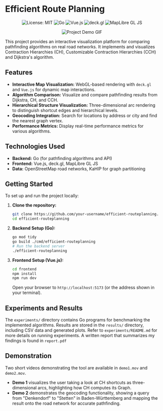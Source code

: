 # Efficient Route Planning

<p align="center">
  <img src="https://img.shields.io/badge/License-MIT-yellow.svg" alt="License: MIT">
  <img src="https://img.shields.io/badge/Go-1.20-blue.svg" alt="Go">
  <img src="https://img.shields.io/badge/Vue.js-3.x-brightgreen.svg" alt="Vue.js">
  <img src="https://img.shields.io/badge/deck.gl-8.x-blueviolet.svg" alt="deck.gl">
  <img src="https://img.shields.io/badge/MapLibre%20GL%20JS-2.x-lightgrey.svg" alt="MapLibre GL JS">
</p>

<p align="center">
  <img src="./efficient route planning.gif" alt="Project Demo GIF">
</p>

This project provides an interactive visualization platform for comparing pathfinding algorithms on real road networks. It implements and visualizes Contraction Hierarchies (CH), Customizable Contraction Hierarchies (CCH) and Dijkstra's algorithm.

## Features

*   **Interactive Map Visualization:** WebGL-based rendering with `deck.gl` and `Vue.js` for dynamic map interactions.
*   **Algorithm Comparison:** Visualize and compare pathfinding results from Dijkstra, CH, and CCH.
*   **Hierarchical Structure Visualization:** Three-dimensional arc rendering to distinguish shortcut edges and hierarchical levels.
*   **Geocoding Integration:** Search for locations by address or city and find the nearest graph vertex.
*   **Performance Metrics:** Display real-time performance metrics for various algorithms.

## Technologies Used

*   **Backend:** Go (for pathfinding algorithms and API)
*   **Frontend:** Vue.js, deck.gl, MapLibre GL JS
*   **Data:** OpenStreetMap road networks, KaHIP for graph partitioning

## Getting Started

To set up and run the project locally:

1.  **Clone the repository:**
    ```bash
    git clone https://github.com/your-username/efficient-routeplanning.git
    cd efficient-routeplanning
    ```
2.  **Backend Setup (Go):**
    ```bash
    go mod tidy
    go build ./cmd/efficient-routeplanning
    # Run the backend server
    ./efficient-routeplanning
    ```
3.  **Frontend Setup (Vue.js):**
    ```bash
    cd frontend
    npm install
    npm run dev
    ```
    Open your browser to `http://localhost:5173` (or the address shown in your terminal).

## Experiments and Results

The `experiments/` directory contains Go programs for benchmarking the implemented algorithms. Results are stored in the `results/` directory, including CSV data and generated plots. Refer to `experiments/README.md` for more details on running experiments.
A written report that summarizes my findings is found in `report.pdf`

## Demonstration

Two short videos demonstrating the tool are available in `demo1.mov` and `demo2.mov`.  

- **Demo 1** visualizes the user taking a look at CH shortcuts as three-dimensional arcs, highlighting how CH computes its Graph.
- **Demo 2** demonstrates the geocoding functionality, showing a query from "Denkendorf" to "Stetten" in Baden-Württemberg and mapping the result onto the road network for accurate pathfinding.